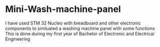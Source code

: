 # Mini-Wash-machine-panel
I have used STM 32 Nucleo with breadboard and other electronic components to simluated a washing machine panel with some functions 
This is done during my first year of Bachelor of Electronic and Electrical Engineering 
